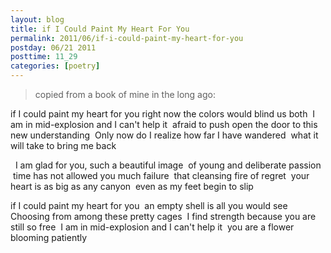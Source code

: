 ```yaml
---
layout: blog
title: if I Could Paint My Heart For You
permalink: 2011/06/if-i-could-paint-my-heart-for-you
postday: 06/21 2011
posttime: 11_29
categories: [poetry]
---
```




<blockquote>copied from a book of mine in the long ago:</blockquote>


if I could paint my heart for you right now
the colors would blind us both
 I am in mid-explosion and I can't help it
 afraid to push open the door to this new understanding 
Only now do I realize how far I have wandered
 what it will take to bring me back

  I am glad for you, such a beautiful image
 of young and deliberate passion
 time has not allowed you much failure 
that cleansing fire of regret
 your heart is as big as any canyon
 even as my feet begin to slip

if I could paint my heart for you
 an empty shell is all you would see
 Choosing from among these pretty cages
 I find strength because you are still so free
 I am in mid-explosion and I can't help it
 you are a flower blooming patiently
